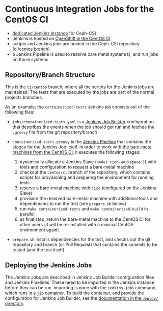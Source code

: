 # Continuous Integration Jobs for the CentOS CI

- [dedicated Jenkins instance][ceph_csi_ci] for Ceph-CSI
- Jenkins is hosted on [OpenShift in the CentOS CI][app_ci_centos_org]
- scripts and Jenkins jobs are hosted in the Ceph-CSI repository (ci/centos
  branch)
- a Jenkins Pipeline is used to reserve bare metal system(s), and run jobs on
  those systems

## Repository/Branch Structure

This is the `ci/centos` branch, where all the scripts for the Jenkins jobs are
maintained. The tests that are executed by the jobs are part of the normal
projects branches.

As an example, the `containerized-tests` Jenkins job consists out of the
following files:

- `jobs/containerized-tests.yaml` is a [Jenkins Job Builder][jjb] configuration
  that describes the events when the job should get run and fetches the
  `.groovy` file from the git repository/branch
- `containerized-tests.groovy` is the [Jenkins Pipeline][pipeline] that
  contains the stages for the Jenkins Job itself. In order to work with [the
  bare-metal machines from the CentOS CI][centos_ci_hw], it executes the
  following stages:

  1. dynamically allocate a Jenkins Slave (`node('cico-workspace')`) with tools
     and configuration to request a bare-metal machine
  1. checkout the `centos/ci` branch of the repository, which contains scripts
     for provisioning and preparing the environment for running tests
  1. reserve a bare-metal machine with `cico` (configured on the Jenkins Slave)
  1. provision the reserved bare-metal machine with additional tools and
     dependencies to run the test (see `prepare.sh` below)
  1. run `make containerized-tests` and `make containerized-build` in parallel
  1. as final step, return the bare-metal machine to the CentOS CI for other
     users (it will be re-installed with a minimal CentOS environment again)

- `prepare.sh` installs dependencies for the test, and checks out the git
  repository and branch (or Pull Request) that contains the commits to be
  tested (and the test itself)

## Deploying the Jenkins Jobs

The Jenkins Jobs are described in Jenkins Job Builder configuration files and
Jenkins Pipelines. These need to be imported in the Jenkins instance before
they can be run. Importing is done with the `jenkins-jobs` command, which runs
in a `jjb` container. To build the container, and provide the configuration for
Jenkins Job Builder, see the [documentation in the `deploy/`
directory](deploy/README.md).

[ceph_csi_ci]: https://jenkins-ceph-csi.apps.ci.centos.org
[app_ci_centos_org]: https://console.apps.ci.centos.org:8443/console/project/ceph-csi
[jjb]: https://jenkins-job-builder.readthedocs.io/en/latest/index.html
[pipeline]: https://docs.openstack.org/infra/jenkins-job-builder/project_pipeline.html
[centos_ci_hw]: https://wiki.centos.org/QaWiki/PubHardware
